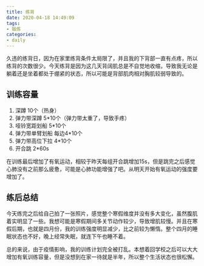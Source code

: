 ```yaml
---
title: 练背
date: 2020-04-18 14:49:09
tags:
- 锻炼
categories:
- daily
---
```


久违的练背日，因为在家里练背条件太局限了，并且我的下背部一直有点疼，所以练背的次数很少。今天练背是因为这几天背阔肌总是不自觉地收缩，导致我无论是躺着还是坐着都处于绷紧的状态，所以可能是背部肌肉相对胸肌较弱导致的。

## 训练容量

1. 深蹲 10个（热身）
2. 弹力带深蹲 5*10个（弹力带太重了，导致手疼）
3. 哑铃宽距划船 5*10个
4. 弹力带单臂划船 每边4*10个
5. 弹力带高位下拉 4*10个
6. 开合跳 2*60s

在训练最后增加了有氧运动，相较于昨天每组开合跳增加15s，但是跳完之后感觉心肺没有之前那么疲惫，可能是心肺功能增强了吧。从明天开始有氧运动的强度要增加了。

## 练后总结

今天练完之后给自己拍了一张照片，感觉整个寒假维度并没有多大变化，虽然腹肌着实明显了一些。我想可能是寒假期间多关节动作较少，导致增肌较慢。并且在寒假后期，也就是四月份，我的训练强度明显减少，比之前较为懒惰。整个四月的睡眠状态也不好，晚上经常失眠，就连下午也睡不着。

总的来说，由于疫情影响，我的训练计划完全被打乱。本想着回学校之后可以大大增加有氧训练容量，但是没想到在家一待就是半年，所以整个生活状态也很松懈。
